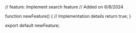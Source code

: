 // feature: Implement search feature
// Added on 6/8/2024

function newFeature() {
  // Implementation details
  return true;
}

export default newFeature;